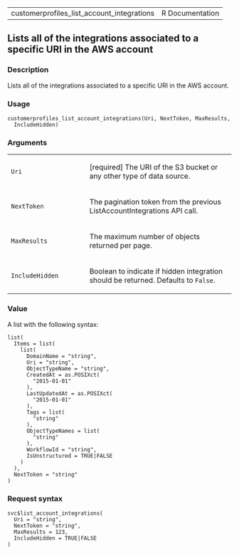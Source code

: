 <table style="width: 100%;">
<tbody>
<tr class="odd">
<td>customerprofiles_list_account_integrations</td>
<td style="text-align: right;">R Documentation</td>
</tr>
</tbody>
</table>

## Lists all of the integrations associated to a specific URI in the AWS account

### Description

Lists all of the integrations associated to a specific URI in the AWS
account.

### Usage

    customerprofiles_list_account_integrations(Uri, NextToken, MaxResults,
      IncludeHidden)

### Arguments

<table>
<colgroup>
<col style="width: 35%" />
<col style="width: 65%" />
</colgroup>
<tbody>
<tr class="odd">
<td><code
id="customerprofiles_list_account_integrations_:_Uri">Uri</code></td>
<td><p>[required] The URI of the S3 bucket or any other type of data
source.</p></td>
</tr>
<tr class="even">
<td><code
id="customerprofiles_list_account_integrations_:_NextToken">NextToken</code></td>
<td><p>The pagination token from the previous ListAccountIntegrations
API call.</p></td>
</tr>
<tr class="odd">
<td><code
id="customerprofiles_list_account_integrations_:_MaxResults">MaxResults</code></td>
<td><p>The maximum number of objects returned per page.</p></td>
</tr>
<tr class="even">
<td><code
id="customerprofiles_list_account_integrations_:_IncludeHidden">IncludeHidden</code></td>
<td><p>Boolean to indicate if hidden integration should be returned.
Defaults to <code>False</code>.</p></td>
</tr>
</tbody>
</table>

### Value

A list with the following syntax:

    list(
      Items = list(
        list(
          DomainName = "string",
          Uri = "string",
          ObjectTypeName = "string",
          CreatedAt = as.POSIXct(
            "2015-01-01"
          ),
          LastUpdatedAt = as.POSIXct(
            "2015-01-01"
          ),
          Tags = list(
            "string"
          ),
          ObjectTypeNames = list(
            "string"
          ),
          WorkflowId = "string",
          IsUnstructured = TRUE|FALSE
        )
      ),
      NextToken = "string"
    )

### Request syntax

    svc$list_account_integrations(
      Uri = "string",
      NextToken = "string",
      MaxResults = 123,
      IncludeHidden = TRUE|FALSE
    )
